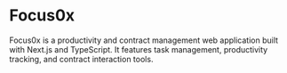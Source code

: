 # Focus0x

Focus0x is a productivity and contract management web application built with Next.js and TypeScript. It features task management, productivity tracking, and contract interaction tools.


